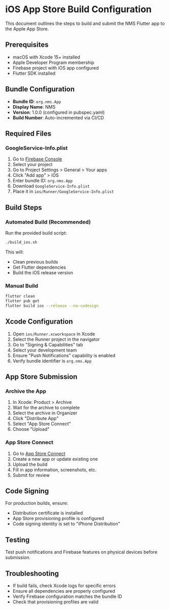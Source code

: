 # iOS App Store Build Configuration

This document outlines the steps to build and submit the NMS Flutter app to the Apple App Store.

## Prerequisites

- macOS with Xcode 15+ installed
- Apple Developer Program membership
- Firebase project with iOS app configured
- Flutter SDK installed

## Bundle Configuration

- **Bundle ID**: `org.nms.App`
- **Display Name**: NMS
- **Version**: 1.0.0 (configured in pubspec.yaml)
- **Build Number**: Auto-incremented via CI/CD

## Required Files

### GoogleService-Info.plist

1. Go to [Firebase Console](https://console.firebase.google.com)
2. Select your project
3. Go to Project Settings > General > Your apps
4. Click "Add app" > iOS
5. Enter bundle ID: `org.nms.App`
6. Download `GoogleService-Info.plist`
7. Place it in `ios/Runner/GoogleService-Info.plist`

## Build Steps

### Automated Build (Recommended)

Run the provided build script:

```bash
./build_ios.sh
```

This will:
- Clean previous builds
- Get Flutter dependencies
- Build the iOS release version

### Manual Build

```bash
flutter clean
flutter pub get
flutter build ios --release --no-codesign
```

## Xcode Configuration

1. Open `ios/Runner.xcworkspace` in Xcode
2. Select the Runner project in the navigator
3. Go to "Signing & Capabilities" tab
4. Select your development team
5. Ensure "Push Notifications" capability is enabled
6. Verify bundle identifier is `org.nms.App`

## App Store Submission

### Archive the App

1. In Xcode: Product > Archive
2. Wait for the archive to complete
3. Select the archive in Organizer
4. Click "Distribute App"
5. Select "App Store Connect"
6. Choose "Upload"

### App Store Connect

1. Go to [App Store Connect](https://appstoreconnect.apple.com)
2. Create a new app or update existing one
3. Upload the build
4. Fill in app information, screenshots, etc.
5. Submit for review

## Code Signing

For production builds, ensure:
- Distribution certificate is installed
- App Store provisioning profile is configured
- Code signing identity is set to "iPhone Distribution"

## Testing

Test push notifications and Firebase features on physical devices before submission.

## Troubleshooting

- If build fails, check Xcode logs for specific errors
- Ensure all dependencies are properly configured
- Verify Firebase configuration matches the bundle ID
- Check that provisioning profiles are valid